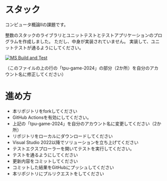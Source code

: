 # スタック
コンピュータ概論IIの課題です。


整数のスタックのライブラリとユニットテストとテストアプリケーションのプログラムを作成しました。
ただし、中身が実装されていません。
実装して、ユニットテストが通るようにしてください。

[![MS Build and Test](https://github.com/JcdbTPU40/comp2_7_stack/actions/workflows/ms_test.yml/badge.svg)](https://github.com/JcdbTPU40/comp2_7_stack/actions/workflows/ms_test.yml)

（このファイルの上の行の「tpu-game-2024」の部分（2か所）を自分のアカウント名に修正してください）


# 進め方
* 本リポジトリをforkしてください
* GitHub Actionsを有効にしてください。
* 上記の「tpu-game-2024」を自分のアカウント名に変更してください（2か所）
* リポジトリをローカルにダウンロードしてください
* Visual Studio 2022以降でソリューションを立ち上げてください
* テストエクスプローラーを開いてテストを実行してください。
* テストを通るようにしてください
* 更新内容をコミットしてください
* コミットした結果をGitHubにプッシュしてください
* 本リポジトリにプルリクエストをしてください
